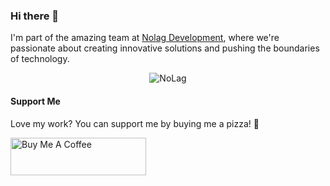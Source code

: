 ### Hi there 👋

I'm part of the amazing team at [Nolag Development](https://store.nolag.dev), where we're passionate about creating innovative solutions and pushing the boundaries of technology.
<p align="center">
  <img src="https://cdn.discordapp.com/attachments/1187825767007129700/1189220493518192690/DALLE_2023-12-23_09.25.07_-_Create_a_wide_banner_image_that_delves_into_the_energetic_and_urban_atmosphere_of_GTA_5_highlighting_the_games_iconic_cityscape_with_bright_neon_lig-74uZbjAN1-transformed.png" alt="NoLag" >
</p>

#### Support Me
Love my work? You can support me by buying me a pizza! 🍕

<p align="left">
  <a href="https://www.buymeacoffee.com/Axel2222" target="_blank"><img src="https://cdn.buymeacoffee.com/buttons/v2/default-yellow.png" alt="Buy Me A Coffee" style="height: 60px !important;width: 217px !important;" ></a>
</p>

<!-- Add more about yourself, your projects, and your achievements -->

